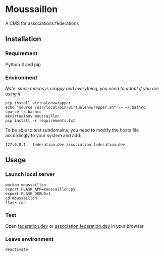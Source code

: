 # Moussaillon
A CMS for associations federations

## Installation
### Requirement
Python 3 and pip

### Environment

_Note: since macos is crappy and everything, you need to adapt if you are using it._

```
pip install virtualenvwrapper
echo "source /usr/local/bin/virtualenvwrapper.sh" >> ~/.bashrc
source ~/.bashrc
mkvirtualenv moussaillon
pip install -r requirements.txt
```

To be able to test subdomains, you need to modify the hosts file accordingly to your system and add:

```
127.0.0.1   federation.dev association.federation.dev
```

## Usage
### Launch local server
```
workon moussaillon
export FLASK_APP=moussaillon.py
export FLASK_DEBUG=1
cd moussaillon
flask run
```

### Test
Open [federation.dev](http://federation.dev:5000) or [association.federation.dev](http://association.federation.dev:5000) in your browser

### Leave environment
```
deactivate
```
